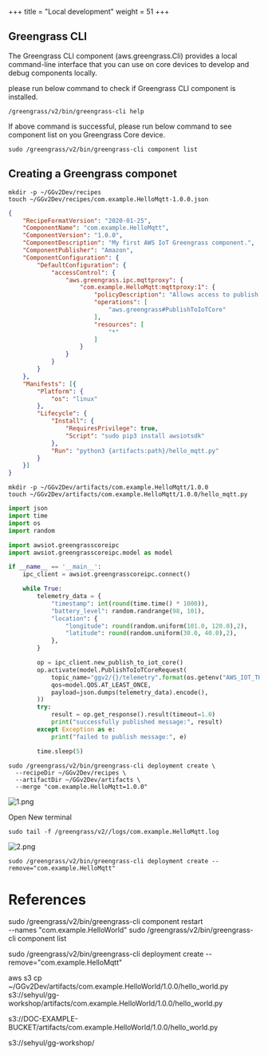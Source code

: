 +++
title = "Local development"
weight = 51
+++

## Greengrass CLI

The Greengrass CLI component (aws.greengrass.Cli) provides a local command-line interface that you can use on core devices to develop and debug components locally.

please run below command to check if Greengrass CLI component is installed.

``` shell
/greengrass/v2/bin/greengrass-cli help
```

If above command is successful, please run below command to see component list on you Greengrass Core device.

``` shell
sudo /greengrass/v2/bin/greengrass-cli component list
```

## Creating a Greengrass componet

``` shell
mkdir -p ~/GGv2Dev/recipes
touch ~/GGv2Dev/recipes/com.example.HelloMqtt-1.0.0.json
```

``` json
{
	"RecipeFormatVersion": "2020-01-25",
	"ComponentName": "com.example.HelloMqtt",
	"ComponentVersion": "1.0.0",
	"ComponentDescription": "My first AWS IoT Greengrass component.",
	"ComponentPublisher": "Amazon",
	"ComponentConfiguration": {
		"DefaultConfiguration": {
			"accessControl": {
				"aws.greengrass.ipc.mqttproxy": {
					"com.example.HelloMqtt:mqttproxy:1": {
						"policyDescription": "Allows access to publish to all AWS IoT Core topics.",
						"operations": [
							"aws.greengrass#PublishToIoTCore"
						],
						"resources": [
							"*"
						]
					}
				}
			}
		}
	},
	"Manifests": [{
		"Platform": {
			"os": "linux"
		},
		"Lifecycle": {
			"Install": {
				"RequiresPrivilege": true,
				"Script": "sudo pip3 install awsiotsdk"
			},
			"Run": "python3 {artifacts:path}/hello_mqtt.py"
		}
	}]
}

```



``` shell
mkdir -p ~/GGv2Dev/artifacts/com.example.HelloMqtt/1.0.0
touch ~/GGv2Dev/artifacts/com.example.HelloMqtt/1.0.0/hello_mqtt.py
```


```python
import json
import time
import os
import random

import awsiot.greengrasscoreipc
import awsiot.greengrasscoreipc.model as model

if __name__ == '__main__':
    ipc_client = awsiot.greengrasscoreipc.connect()

    while True:
        telemetry_data = {
            "timestamp": int(round(time.time() * 1000)),
            "battery_level": random.randrange(98, 101),
            "location": {
                "longitude": round(random.uniform(101.0, 120.0),2),
                "latitude": round(random.uniform(30.0, 40.0),2),
            },
        }

        op = ipc_client.new_publish_to_iot_core()
        op.activate(model.PublishToIoTCoreRequest(
            topic_name="ggv2/{}/telemetry".format(os.getenv("AWS_IOT_THING_NAME")),
            qos=model.QOS.AT_LEAST_ONCE,
            payload=json.dumps(telemetry_data).encode(),
        ))
        try:
            result = op.get_response().result(timeout=1.0)
            print("successfully published message:", result)
        except Exception as e:
            print("failed to publish message:", e)

        time.sleep(5)
```


``` shell
sudo /greengrass/v2/bin/greengrass-cli deployment create \
  --recipeDir ~/GGv2Dev/recipes \
  --artifactDir ~/GGv2Dev/artifacts \
  --merge "com.example.HelloMqtt=1.0.0"
```

![1.png](/images/4/1/1.png)


Open New terminal

``` shell
sudo tail -f /greengrass/v2//logs/com.example.HelloMqtt.log
```



![2.png](/images/4/1/2.png)



``` shell
sudo /greengrass/v2/bin/greengrass-cli deployment create --remove="com.example.HelloMqtt"
```

# References

sudo /greengrass/v2/bin/greengrass-cli component restart \
  --names "com.example.HelloWorld"
sudo /greengrass/v2/bin/greengrass-cli component list

sudo /greengrass/v2/bin/greengrass-cli deployment create --remove="com.example.HelloMqtt"

aws s3 cp \
  ~/GGv2Dev/artifacts/com.example.HelloWorld/1.0.0/hello_world.py \
  s3://sehyul/gg-workshop/artifacts/com.example.HelloWorld/1.0.0/hello_world.py



  s3://DOC-EXAMPLE-BUCKET/artifacts/com.example.HelloWorld/1.0.0/hello_world.py


s3://sehyul/gg-workshop/